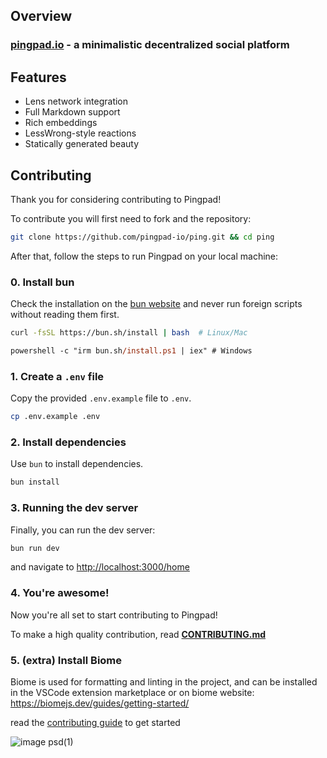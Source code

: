 ## Overview

### **[pingpad.io](https://pingpad.io)** - a minimalistic decentralized social platform

## Features

- Lens network integration
- Full Markdown support
- Rich embeddings
- LessWrong-style reactions
- Statically generated beauty

## Contributing
Thank you for considering contributing to Pingpad!

To contribute you will first need to fork and the repository:
```sh
git clone https://github.com/pingpad-io/ping.git && cd ping
```

After that, follow the steps to run Pingpad on your local machine:

### 0. Install bun 
Check the installation on the [bun website](https://bun.sh/) and never run foreign scripts without reading them first.

```sh
curl -fsSL https://bun.sh/install | bash  # Linux/Mac
```
```ps
powershell -c "irm bun.sh/install.ps1 | iex" # Windows
```


### 1. Create a `.env` file

Copy the provided `.env.example` file to `.env`.

```sh
cp .env.example .env
```

### 2. Install dependencies

Use `bun` to install dependencies.

```sh
bun install
```

### 3. Running the dev server

Finally, you can run the dev server:

```sh
bun run dev
```

and navigate to [http://localhost:3000/home](http://localhost:3000/home)

### 4. You're awesome!

Now you're all set to start contributing to Pingpad! 

To make a high quality contribution, read **[CONTRIBUTING.md](CONTRIBUTING.md)**

### 5. (extra) Install Biome

  Biome is used for formatting and linting in the project, and can be installed in the VSCode extension marketplace or on biome website: https://biomejs.dev/guides/getting-started/

read the [contributing guide](./CONTRIBUTING.md) to get started

![image psd(1)](https://github.com/kualta/ping/assets/72769566/fe22cb59-0442-4d4f-8af4-5709c2ce91d2)
